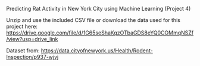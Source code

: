 Predicting Rat Activity in New York City using Machine Learning (Project 4)

Unzip and use the included CSV file or download the data used for this project here: https://drive.google.com/file/d/1G65seShaKqzOTbaGDS8eYQ0COMmqNSZf/view?usp=drive_link 

Dataset from: https://data.cityofnewyork.us/Health/Rodent-Inspection/p937-wjvj
